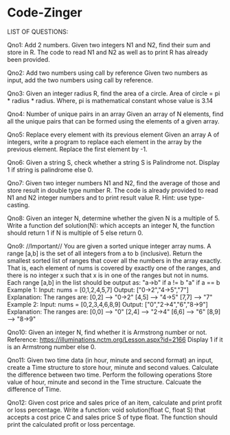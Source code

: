 # Code-Zinger
LIST OF QUESTIONS: 

Qno1: Add 2 numbers.
Given two integers N1 and N2, find their sum and store in R.
The code to read N1 and N2 as well as to print R has already been provided.

Qno2: Add two numbers using call by reference
Given two numbers as input, add the two numbers using call by reference.

Qno3: Given an integer radius R, find the area of a circle.
Area of circle = pi * radius * radius.
Where, pi is mathematical constant whose value is 3.14

Qno4: 
Number of unique pairs in an array
Given an array of N elements, find all the unique pairs that can be formed using the elements of a given array.

Qno5:
Replace every element with its previous element
Given an array A of integers, write a program to replace each element in the array by the previous element. Replace the first element by -1.

Qno6:
Given a string S, check whether a string S is Palindrome not.
Display 1 if string is palindrome else 0.

Qno7:
Given two integer numbers N1 and N2, find the average of those and store result in double type number R.
The code is already provided to read N1 and N2 integer numbers and to print result value R. 
Hint: use type-casting.

Qno8:
Given an integer N, determine whether the given N is a multiple of 5.
Write a function def solution(N): which accepts an integer N, the function should return 1 if N is multiple of 5 else return 0.

Qno9: //Important//
You are given a sorted unique integer array nums.
A range [a,b] is the set of all integers from a to b (inclusive).
Return the smallest sorted list of ranges that cover all the numbers in the array exactly. That is, each element of nums is covered by exactly one of the ranges, and there is no integer x such that x is in one of the ranges but not in nums.
Each range [a,b] in the list should be output as:
"a->b" if a != b
"a" if a == b
Example 1:
Input: nums = [0,1,2,4,5,7]
Output: ["0->2","4->5","7"]
Explanation: The ranges are:
[0,2] --> "0->2"
[4,5] --> "4->5"
[7,7] --> "7"
Example 2:
Input: nums = [0,2,3,4,6,8,9]
Output: ["0","2->4","6","8->9"]
Explanation: The ranges are:
[0,0] --> "0"
[2,4] --> "2->4"
[6,6] --> "6"
[8,9] --> "8->9"

Qno10:
Given an integer N, find whether it is Armstrong number or not.
Reference: https://illuminations.nctm.org/Lesson.aspx?id=2166
Display 1 if it is an Armstrong number else 0.

Qno11:
Given two time data (in hour, minute and second format) an input, create a Time structure to store hour, minute and second values. Calculate the difference between two time.
Perform the following operations
Store value of hour, minute and second in the Time structure.
Calcuate the difference of Time.

Qno12:
Given cost price and sales price of an item, calculate and print profit or loss percentage.
Write a function:
void solution(float C, float S)
that accepts a cost price C and sales price S of type float. The function should print the calculated profit or loss percentage. 